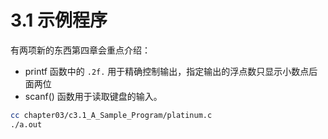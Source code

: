 # 3.1 示例程序

有两项新的东西第四章会重点介绍：

* printf 函数中的 `.2f.` 用于精确控制输出，指定输出的浮点数只显示小数点后面两位
* scanf() 函数用于读取键盘的输入。

```bash
cc chapter03/c3.1_A_Sample_Program/platinum.c
./a.out
```
